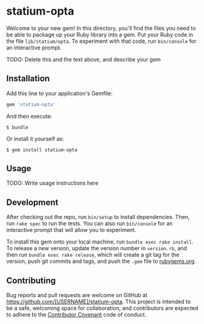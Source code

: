 # statium-opta

Welcome to your new gem! In this directory, you'll find the files you need to be able to package up your Ruby library into a gem. Put your Ruby code in the file `lib/statium/opta`. To experiment with that code, run `bin/console` for an interactive prompt.

TODO: Delete this and the text above, and describe your gem

## Installation

Add this line to your application's Gemfile:

```ruby
gem 'statium-opta'
```

And then execute:

    $ bundle

Or install it yourself as:

    $ gem install statium-opta

## Usage

TODO: Write usage instructions here

## Development

After checking out the repo, run `bin/setup` to install dependencies. Then, run `rake spec` to run the tests. You can also run `bin/console` for an interactive prompt that will allow you to experiment.

To install this gem onto your local machine, run `bundle exec rake install`. To release a new version, update the version number in `version.rb`, and then run `bundle exec rake release`, which will create a git tag for the version, push git commits and tags, and push the `.gem` file to [rubygems.org](https://rubygems.org).

## Contributing

Bug reports and pull requests are welcome on GitHub at https://github.com/[USERNAME]/statium-opta. This project is intended to be a safe, welcoming space for collaboration, and contributors are expected to adhere to the [Contributor Covenant](http://contributor-covenant.org) code of conduct.
